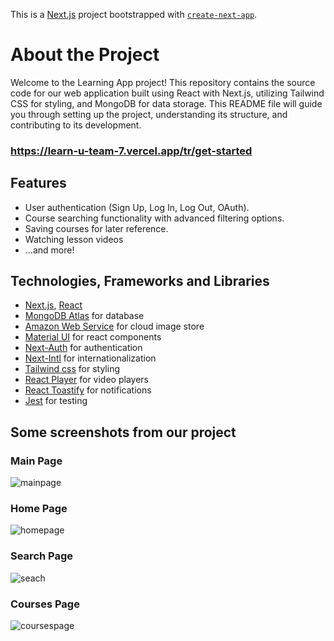 This is a [Next.js](https://nextjs.org/) project bootstrapped with [`create-next-app`](https://github.com/vercel/next.js/tree/canary/packages/create-next-app).

# About the Project

Welcome to the Learning App project! This repository contains the source code for our web application built using React with Next.js, utilizing Tailwind CSS for styling, and MongoDB for data storage. This README file will guide you through setting up the project, understanding its structure, and contributing to its development.

### https://learn-u-team-7.vercel.app/tr/get-started

## Features

- User authentication (Sign Up, Log In, Log Out, OAuth).
- Course searching functionality with advanced filtering options.
- Saving courses for later reference.
- Watching lesson videos
- ...and more!

## Technologies, Frameworks and Libraries
- [Next.js](https://nextjs.org/), [React](https://react.dev/)
- [MongoDB Atlas](https://www.mongodb.com/atlas/database) for database
- [Amazon Web Service](https://aws.amazon.com/) for cloud image store
- [Material UI](https://mui.com/) for react components
- [Next-Auth](https://next-auth.js.org/) for authentication
- [Next-Intl](https://next-intl-docs.vercel.app/) for internationalization
- [Tailwind css](https://tailwindcss.com/) for styling
- [React Player](https://www.npmjs.com/package/react-player) for video players
- [React Toastify](https://www.npmjs.com/package/react-toastify) for notifications
- [Jest](https://jestjs.io/) for testing


## Some screenshots from our project

### Main Page
![mainpage](https://github.com/202303-PRM-TR-FEW/LearnU-Team-7/assets/45130129/b3f1e673-13ad-457c-bc47-ed9cfdd2a4cf)

### Home Page 
![homepage](https://github.com/202303-PRM-TR-FEW/LearnU-Team-7/assets/45130129/dd7b6441-218e-4075-b79e-89a898d1dda2)

### Search Page
![seach](https://github.com/202303-PRM-TR-FEW/LearnU-Team-7/assets/45130129/32b6c237-5e74-47f8-94e0-b644549aa224)

### Courses Page
![coursespage](https://github.com/202303-PRM-TR-FEW/LearnU-Team-7/assets/45130129/a1111e31-9b9a-4f51-95de-3dbf3899b64f)
